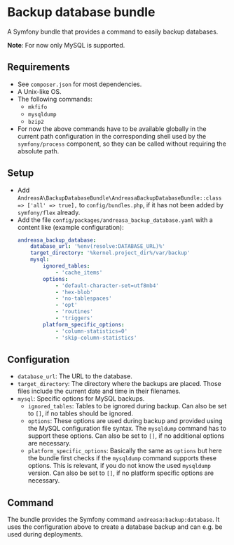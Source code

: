 # Backup database bundle

A Symfony bundle that provides a command to easily backup databases.

**Note**: For now only MySQL is supported.

## Requirements

- See `composer.json` for most dependencies.
- A Unix-like OS.
- The following commands:
  - `mkfifo`
  - `mysqldump`
  - `bzip2`
- For now the above commands have to be available globally in the current path configuration in the corresponding shell used by the `symfony/process` component, so they can be called without requiring the absolute path.

## Setup

- Add `AndreasA\BackupDatabaseBundle\AndreasaBackupDatabaseBundle::class => ['all' => true],` to `config/bundles.php`, if it has not been added by `symfony/flex` already.
- Add the file `config/packages/andreasa_backup_database.yaml` with a content like (example configuration):
  ```yaml
  andreasa_backup_database:
      database_url: '%env(resolve:DATABASE_URL)%'
      target_directory: '%kernel.project_dir%/var/backup'
      mysql:
          ignored_tables:
              - 'cache_items'
          options:
              - 'default-character-set=utf8mb4'
              - 'hex-blob'
              - 'no-tablespaces'
              - 'opt'
              - 'routines'
              - 'triggers'
          platform_specific_options:
              - 'column-statistics=0'
              - 'skip-column-statistics'
  ```

## Configuration

- `database_url`: The URL to the database.
- `target_directory`: The directory where the backups are placed. Those files include the current date and time in their filenames.
- `mysql`: Specific options for MySQL backups.
  - `ignored_tables`: Tables to be ignored during backup. Can also be set to `[]`, if no tables should be ignored.
  - `options`: These options are used during backup and provided using the MySQL configuration file syntax. The `mysqldump` command has to support these options. Can also be set to `[]`, if no additional options are necessary.
  - `platform_specific_options`: Basically the same as `options` but here the bundle first checks if the `mysqldump` command supports these options. This is relevant, if you do not know the used `mysqldump` version. Can also be set to `[]`, if no platform specific options are necessary.

## Command

The bundle provides the Symfony command `andreasa:backup:database`. It uses the configuration above to create a database backup and can e.g. be used during deployments.
